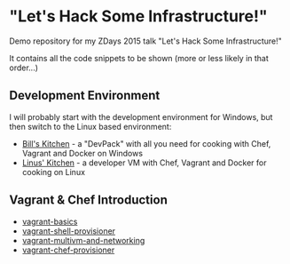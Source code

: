 
# "Let's Hack Some Infrastructure!"

Demo repository for my ZDays 2015 talk "Let's Hack Some Infrastructure!"

It contains all the code snippets to be shown (more or less likely in that order...)

## Development Environment

I will probably start with the development environment for Windows, but then switch to the Linux based environment:

 * [Bill's Kitchen](https://github.com/tknerr/bills-kitchen) - a "DevPack" with all you need for cooking with Chef, Vagrant and Docker on Windows
 * [Linus' Kitchen](https://github.com/tknerr/dev-box/) - a developer VM with Chef, Vagrant and Docker for cooking on Linux


## Vagrant & Chef Introduction

 * [vagrant-basics](./vagrant-basics)
 * [vagrant-shell-provisioner](./vagrant-shell-provisioner)
 * [vagrant-multivm-and-networking](./vagrant-multivm-and-networking)
 * [vagrant-chef-provisioner](./vagrant-chef-provisioner)
